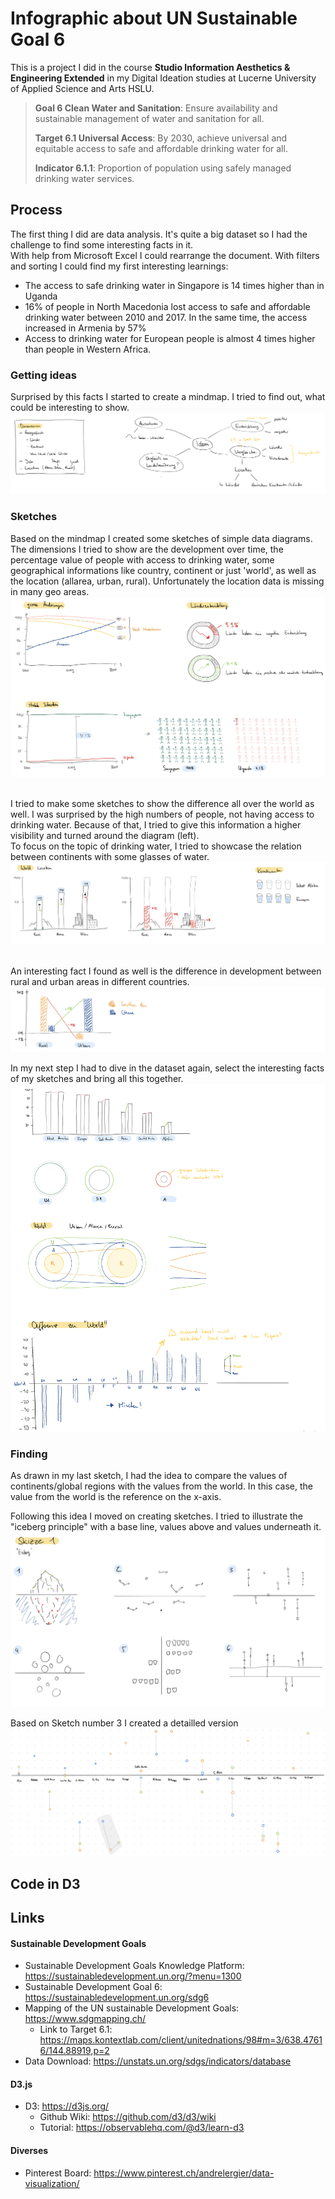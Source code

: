 # Infographic about UN Sustainable Goal 6
This is a project I did in the course __Studio Information Aesthetics & Engineering Extended__ in my Digital Ideation studies at Lucerne University of Applied Science and Arts HSLU.

> __Goal 6 Clean Water and Sanitation__:
> Ensure availability and sustainable management of water and sanitation for all.
>
> __Target 6.1 Universal Access__:
> By 2030, achieve universal and equitable access to safe and affordable drinking water for all.
>
> __Indicator 6.1.1__:
> Proportion of population using safely managed drinking water services.

## Process
The first thing I did are data analysis. It's quite a big dataset so I had the challenge to find some interesting facts in it.<br>
With help from Microsoft Excel I could rearrange the document. With filters and sorting I could find my first interesting learnings:
- The access to safe drinking water in Singapore is 14 times higher than in Uganda
- 16% of people in North Macedonia lost access to safe and affordable drinking water between 2010 and 2017. In the same time, the access increased in Armenia by 57%
- Access to drinking water for European people is almost 4 times higher than people in Western Africa.

### Getting ideas
Surprised by this facts I started to create a mindmap. I tried to find out, what could be interesting to show.
![Skizze Mindmap](assets/skizze-mindmap.png "Skizze Mindmap")

### Sketches
Based on the mindmap I created some sketches of simple data diagrams. The dimensions I tried to show are the development over time, the percentage value of people with access to drinking water, some geographical informations like country, continent or just 'world', as well as the location (allarea, urban, rural).
Unfortunately the location data is missing in many geo areas.
![Skizze 1](assets/skizze-1.png "Skizze Diagramme")<br><br>

I tried to make some sketches to show the difference all over the world as well. I was surprised by the high numbers of people, not having access to drinking water. Because of that, I tried to give this information a higher visibility and turned around the diagram (left).<br>
To focus on the topic of drinking water, I tried to showcase the relation between continents with some glasses of water.
![Skizze 2](assets/skizze-2.png "Skizze Diagramme")<br><br>

An interesting fact I found as well is the difference in development between rural and urban areas in different countries.
![Skizze 3](assets/skizze-3.png "Skizze Diagramme")

In my next step I had to dive in the dataset again, select the interesting facts of my sketches and bring all this together.
![Skizze 4](assets/skizze-4.png "Skizze Diagramme")

### Finding
As drawn in my last sketch, I had the idea to compare the values of continents/global regions with the values from the world. In this case, the value from the world is the reference on the x-axis.

Following this idea I moved on creating sketches. I tried to illustrate the "iceberg principle" with a base line, values above and values underneath it.
![Skizze 5](assets/skizze-5.png "Skizze Diagramme")

Based on Sketch number 3 I created a detailled version
![Skizze 6](assets/skizze-6.png "Skizze Diagramm")

## Code in D3

## Links
#### Sustainable Development Goals
- Sustainable Development Goals Knowledge Platform: https://sustainabledevelopment.un.org/?menu=1300
- Sustainable Development Goal 6: https://sustainabledevelopment.un.org/sdg6
- Mapping of the UN sustainable Development Goals: https://www.sdgmapping.ch/
  - Link to Target 6.1: https://maps.kontextlab.com/client/unitednations/98#m=3/638.47616/144.88919,p=2
- Data Download: https://unstats.un.org/sdgs/indicators/database

#### D3.js
- D3: https://d3js.org/
  - Github Wiki: https://github.com/d3/d3/wiki
  - Tutorial: https://observablehq.com/@d3/learn-d3

#### Diverses
- Pinterest Board: https://www.pinterest.ch/andrelergier/data-visualization/

